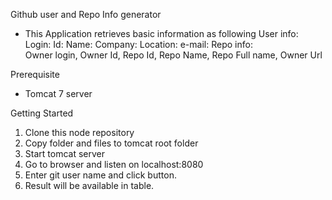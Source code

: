 Github user and Repo Info generator
- This Application retrieves basic information as following
User info: 	
Login:  Id:  Name:  	Company: Location: 	e-mail:
Repo info:	
Owner login, Owner Id, Repo Id, Repo Name, Repo Full name, Owner Url

Prerequisite
- Tomcat 7 server

Getting Started
1. Clone this node repository
2. Copy folder and files to tomcat root folder
3. Start tomcat server 
4. Go to browser and listen on localhost:8080
5. Enter git user name and click button.
6. Result will be available in table.
